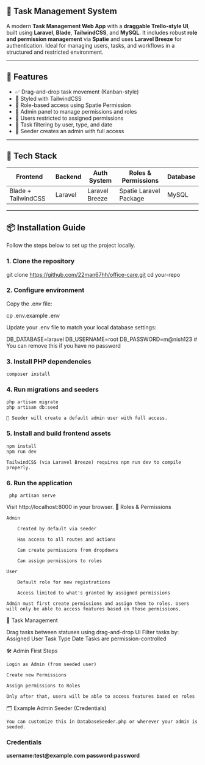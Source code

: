 
<h2>  📝 Task Management System</h2>

A modern **Task Management Web App** with a **draggable Trello-style UI**, built using **Laravel**, **Blade**, **TailwindCSS**, and **MySQL**. It includes robust **role and permission management** via **Spatie** and uses **Laravel Breeze** for authentication. Ideal for managing users, tasks, and workflows in a structured and restricted environment.

---

## 🚀 Features

- ✅ Drag-and-drop task movement (Kanban-style)
- 🎨 Styled with TailwindCSS
- 🔐 Role-based access using Spatie Permission
- 👑 Admin panel to manage permissions and roles
- 👤 Users restricted to assigned permissions
- 📂 Task filtering by user, type, and date
- 🧠 Seeder creates an admin with full access

---

## 🧱 Tech Stack

| Frontend             | Backend   | Auth System      | Roles & Permissions   | Database |
|----------------------|-----------|------------------|------------------------|----------|
| Blade + TailwindCSS  | Laravel   | Laravel Breeze   | Spatie Laravel Package | MySQL    |

---

## 📦 Installation Guide

Follow the steps below to set up the project locally.

### 1. Clone the repository

git clone https://github.com/22man67hh/office-care.git
cd your-repo

### 2. Configure environment

Copy the .env file:

cp .env.example .env

Update your .env file to match your local database settings:

DB_DATABASE=laravel
DB_USERNAME=root
DB_PASSWORD=m@nish123 # You can remove this if you have no password

### 3. Install PHP dependencies

    composer install

### 4. Run migrations and seeders

    php artisan migrate
    php artisan db:seed

    🔑 Seeder will create a default admin user with full access.

### 5. Install and build frontend assets

    npm install
    npm run dev

    TailwindCSS (via Laravel Breeze) requires npm run dev to compile properly.

### 6. Run the application

     php artisan serve

Visit http://localhost:8000 in your browser.
🔐 Roles & Permissions

    Admin

        Created by default via seeder

        Has access to all routes and actions

        Can create permissions from dropdowns

        Can assign permissions to roles

    User

        Default role for new registrations

        Access limited to what's granted by assigned permissions

    Admin must first create permissions and assign them to roles. Users will only be able to access features based on those permissions.

🔎 Task Management

 Drag tasks between statuses using drag-and-drop UI
    Filter tasks by:
     Assigned User
     Task Type
       Date
    Tasks are permission-controlled

🛠 Admin First Steps

    Login as Admin (from seeded user)

    Create new Permissions

    Assign permissions to Roles

    Only after that, users will be able to access features based on roles

🗂 Example Admin Seeder (Credentials)

    You can customize this in DatabaseSeeder.php or wherever your admin is seeded.
<h3>Credentials</h3>
<strong>username:test@example.com</strong>
<strong>password:password</strong>

